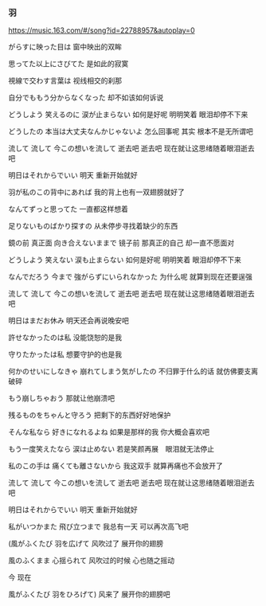 ### 羽
https://music.163.com/#/song?id=22788957&autoplay=0

がらすに映った目は
窗中映出的双眸

思ってた以上にさびてた
是如此的寂寞

視線で交わす言葉は
视线相交的刹那

自分でももう分からなくなった
却不如该如何诉说

どうしよう 笑えるのに 涙が止まらない
如何是好呢 明明笑着 眼泪却停不下来

どうしたの 本当は大丈夫なんかじゃないよ
怎么回事呢 其实 根本不是无所谓吧

流して 流して 今この想いを流して
逝去吧 逝去吧 现在就让这思绪随着眼泪逝去吧

明日はそれからでいい
明天 重新开始就好

羽が私のこの背中にあれば
我的背上也有一双翅膀就好了

なんてずっと思ってた
一直都这样想着

足りないものばかり探すの
从未停步寻找着缺少的东西

鏡の前 真正面 向き合えないままで
镜子前 那真正的自己 却一直不愿面对

どうしよう 笑えない 涙も止まらない
如何是好呢 明明笑着 眼泪却停不下来

なんでだろう 今まで 強がらずにいられなかった
为什么呢 就算到现在还要逞强

流して 流して 今この想いを流して
逝去吧 逝去吧 现在就让这思绪随着眼泪逝去吧

明日はまだお休み
明天还会再说晚安吧

許せなかったのは私
没能饶恕的是我

守りたかったは私
想要守护的也是我

何かのせいにしなきゃ 崩れてしまう気がしたの
不归罪于什么的话 就仿佛要支离破碎

もう崩しちゃおう
那就让他崩溃吧

残るものをちゃんと守ろう
把剩下的东西好好地保护

そんな私なら 好きになれるよね
如果是那样的我 你大概会喜欢吧

もう一度笑えたなら 涙は止めない
若是笑颜再展　眼泪就无法停止

私のこの手は 痛くても離さないから
我这双手 就算再痛也不会放开了

流して 流して 今この想いを流して
逝去吧 逝去吧 现在就让这思绪随着眼泪逝去吧

明日はそれからでいい
明天 重新开始就好

私がいつかまた 飛び立つまで
我总有一天 可以再次高飞吧

(風がふくたび 羽を広げて
风吹过了 展开你的翅膀

風のふくまま 心揺られて
风吹过的时候 心也随之摇动

今
现在

風がふくたび 羽をひろげて)
风来了 展开你的翅膀吧
